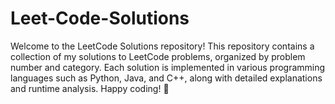 # Leet-Code-Solutions
Welcome to the LeetCode Solutions repository! This repository contains a collection of my solutions to LeetCode problems, organized by problem number and category. Each solution is implemented in various programming languages such as Python, Java, and C++, along with detailed explanations and runtime analysis. Happy coding! 🚀
